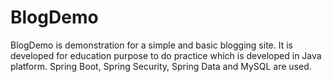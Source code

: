 # BlogDemo
BlogDemo is demonstration for a simple and basic blogging site. It is developed for education purpose to do practice which is developed in Java platform. Spring Boot, Spring Security, Spring Data and MySQL are used.
